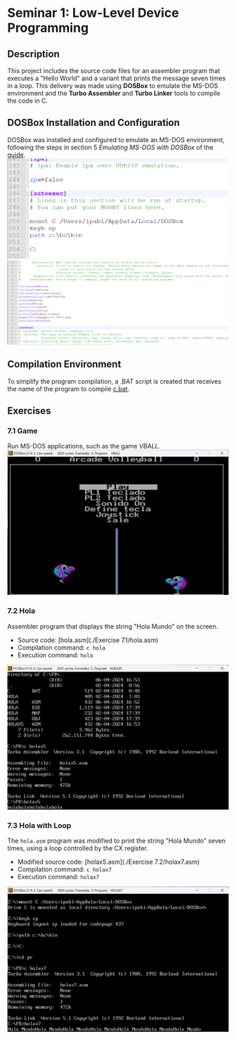 # Seminar 1: Low-Level Device Programming

## Description
This project includes the source code files for an assembler program that executes a "Hello World" and a variant that prints the message seven times in a loop. This delivery was made using **DOSBox** to emulate the MS-DOS environment and the **Turbo Assembler** and **Turbo Linker** tools to compile the code in C.

## DOSBox Installation and Configuration
DOSBox was installed and configured to emulate an MS-DOS environment, following the steps in section 5 *Emulating MS-DOS with DOSBox* of the [guide](./S1-Guide.pdf).
![Set the keyboard to Spanish and mount the folder with all the necessary software on the C: drive](./images/mod2.png)
![Change the terminal resolution](./images/mod1.png)

## Compilation Environment
To simplify the program compilation, a .BAT script is created that receives the name of the program to compile [c.bat](./holax7.asm).

## Exercises

### 7.1 Game
Run MS-DOS applications, such as the game _VBALL_.
![Assembler program displaying the string _hello_](./images/game.png)

### 7.2 Hola
Assembler program that displays the string "Hola Mundo" on the screen.

- Source code: [hola.asm](./Exercise 7.1/hola.asm)
- Compilation command: `c hola`
- Execution command: `hola`

![Assembler program displaying the string _hello_](./images/hola.png)

### 7.3 Hola with Loop
The `hola.asm` program was modified to print the string "Hola Mundo" seven times, using a loop controlled by the CX register.

- Modified source code: [holax5.asm](./Exercise 7.2/holax7.asm)
- Compilation command: `c holax7`
- Execution command: `holax7`

![Assembler program displaying the string _hello_ 7 times](./images/holax7.png)
